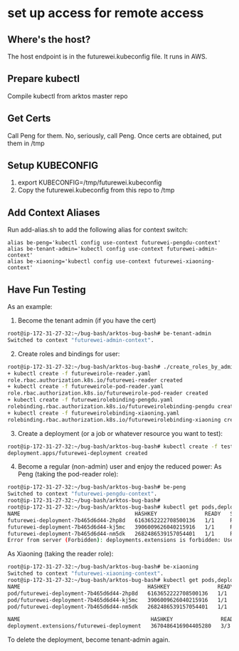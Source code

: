 # set up access for remote access

## Where's the host?
The host endpoint is in the futurewei.kubeconfig file. It runs in AWS.

## Prepare kubectl
Compile kubectl from arktos master repo

## Get Certs
Call Peng for them. No, seriously, call Peng. 
Once certs are obtained, put them in /tmp

## Setup KUBECONFIG
1. export KUBECONFIG=/tmp/futurewei.kubeconfig
2. Copy the futurewei.kubeconfig from this repo to /tmp

## Add Context Aliases
Run add-alias.sh to add the following alias for context switch:

```
alias be-peng='kubectl config use-context futurewei-pengdu-context'
alias be-tenant-admin='kubectl config use-context futurewei-admin-context'
alias be-xiaoning='kubectl config use-context futurewei-xiaoning-context'
```

## Have Fun Testing

As an example:

1. Become the tenant admin (if you have the cert)
```bash
root@ip-172-31-27-32:~/bug-bash/arktos-bug-bash# be-tenant-admin
Switched to context "futurewei-admin-context".
```

2. Create roles and bindings for user:
```bash
root@ip-172-31-27-32:~/bug-bash/arktos-bug-bash# ./create_roles_by_admin.sh
+ kubectl create -f futureweirole-reader.yaml
role.rbac.authorization.k8s.io/futurewei-reader created
+ kubectl create -f futureweirole-pod-reader.yaml
role.rbac.authorization.k8s.io/futureweirole-pod-reader created
+ kubectl create -f futureweirolebinding-pengdu.yaml
rolebinding.rbac.authorization.k8s.io/futureweirolebinding-pengdu created
+ kubectl create -f futureweirolebinding-xiaoning.yaml
rolebinding.rbac.authorization.k8s.io/futureweirolebinding-xiaoning created
```

3. Create a deployment (or a job or whatever resource you want to test):
```bash
root@ip-172-31-27-32:~/bug-bash/arktos-bug-bash# kubectl create -f test_deployment.yaml
deployment.apps/futurewei-deployment created
```

4. Become a regular (non-admin) user and enjoy the reduced power:
As Peng (taking the pod-reader role):
```bash
root@ip-172-31-27-32:~/bug-bash/arktos-bug-bash# be-peng
Switched to context "futurewei-pengdu-context".
root@ip-172-31-27-32:~/bug-bash/arktos-bug-bash#
root@ip-172-31-27-32:~/bug-bash/arktos-bug-bash# kubectl get pods,deployment
NAME                                    HASHKEY               READY   STATUS    RESTARTS   AGE
futurewei-deployment-7b465d6d44-2hp8d   6163652222708500136   1/1     Running   0          56s
futurewei-deployment-7b465d6d44-kj5mc   3906009626040215916   1/1     Running   0          56s
futurewei-deployment-7b465d6d44-nm5dk   2682486539157054401   1/1     Running   0          56s
Error from server (Forbidden): deployments.extensions is forbidden: User "pengdu" cannot list resource "deployments" in API group "extensions" in the namespace "default"
```
As Xiaoning (taking the reader role):
```bash
root@ip-172-31-27-32:~/bug-bash/arktos-bug-bash# be-xiaoning
Switched to context "futurewei-xiaoning-context".
root@ip-172-31-27-32:~/bug-bash/arktos-bug-bash# kubectl get pods,deployment
NAME                                        HASHKEY               READY   STATUS    RESTARTS   AGE
pod/futurewei-deployment-7b465d6d44-2hp8d   6163652222708500136   1/1     Running   0          3m11s
pod/futurewei-deployment-7b465d6d44-kj5mc   3906009626040215916   1/1     Running   0          3m11s
pod/futurewei-deployment-7b465d6d44-nm5dk   2682486539157054401   1/1     Running   0          3m11s

NAME                                         HASHKEY               READY   UP-TO-DATE   AVAILABLE   AGE
deployment.extensions/futurewei-deployment   3670486416904405280   3/3     3            3           3m11s
```
To delete the deployment, become tenant-admin again.


